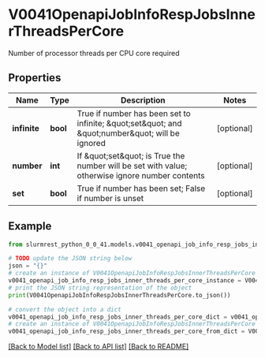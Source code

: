 # V0041OpenapiJobInfoRespJobsInnerThreadsPerCore

Number of processor threads per CPU core required

## Properties

Name | Type | Description | Notes
------------ | ------------- | ------------- | -------------
**infinite** | **bool** | True if number has been set to infinite; \&quot;set\&quot; and \&quot;number\&quot; will be ignored | [optional] 
**number** | **int** | If \&quot;set\&quot; is True the number will be set with value; otherwise ignore number contents | [optional] 
**set** | **bool** | True if number has been set; False if number is unset | [optional] 

## Example

```python
from slurmrest_python_0_0_41.models.v0041_openapi_job_info_resp_jobs_inner_threads_per_core import V0041OpenapiJobInfoRespJobsInnerThreadsPerCore

# TODO update the JSON string below
json = "{}"
# create an instance of V0041OpenapiJobInfoRespJobsInnerThreadsPerCore from a JSON string
v0041_openapi_job_info_resp_jobs_inner_threads_per_core_instance = V0041OpenapiJobInfoRespJobsInnerThreadsPerCore.from_json(json)
# print the JSON string representation of the object
print(V0041OpenapiJobInfoRespJobsInnerThreadsPerCore.to_json())

# convert the object into a dict
v0041_openapi_job_info_resp_jobs_inner_threads_per_core_dict = v0041_openapi_job_info_resp_jobs_inner_threads_per_core_instance.to_dict()
# create an instance of V0041OpenapiJobInfoRespJobsInnerThreadsPerCore from a dict
v0041_openapi_job_info_resp_jobs_inner_threads_per_core_from_dict = V0041OpenapiJobInfoRespJobsInnerThreadsPerCore.from_dict(v0041_openapi_job_info_resp_jobs_inner_threads_per_core_dict)
```
[[Back to Model list]](../README.md#documentation-for-models) [[Back to API list]](../README.md#documentation-for-api-endpoints) [[Back to README]](../README.md)


